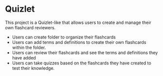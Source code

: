 # Quizlet
This project is a Quizlet-like that allows users to create and manage their own flashcard reviewers.
- Users can create folder to organize their flashcards
- Users can add terms and definitions to create their own flashcards within the folder.
- Users can review their flashcards and see the terms and definitions they have added
- Users can take quizzes based on the flashcards they have created to test their knowledge.
